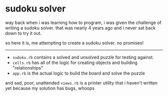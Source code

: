 # sudoku solver

way back when i was learning how to program, i was given the challenge of
writing a sudoku solver. that was nearly 4 years ago and i never sat back down
to try it out.

so here it is, me attempting to create a sudoku solver. no promises!

---

- `sudoku.rb` contains a solved and unsolved puzzle for testing against.
- `cells.rb` has all of the logic for creating objects and building "relationships"
- `app.rb` is the actual logic to build the board and solve the puzzle

and sad, poor, unattended `views.rb` is a printer utility that i haven't written
yet because my solution has bugs, whoops